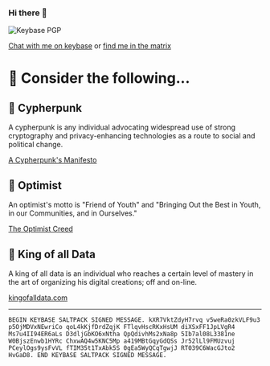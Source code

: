 ### Hi there 👋

![Keybase PGP](https://img.shields.io/keybase/pgp/koad?style=for-the-badge)

[Chat with me on keybase](https://keybase.io/koad/chat) or [find me in the matrix](https://matrix.to/#/@matrix:koad.sh)


# 🤔 Consider the following...

## 🔭 Cypherpunk

A cypherpunk is any individual advocating widespread use of strong cryptography and privacy-enhancing technologies as a route to social and political change. 

[A Cypherpunk's Manifesto](https://www.activism.net/cypherpunk/manifesto.html)

## 🌱 Optimist

An optimist's motto is "Friend of Youth" and "Bringing Out the Best in Youth, in our Communities, and in Ourselves."

[The Optimist Creed](https://www.optimist.org/member/creed.cfm)

## 💬 King of all Data

A king of all data is an individual who reaches a certain level of mastery in the art of organizing his digital creations; off and on-line.

[kingofalldata.com](https://kingofalldata.com)

---

```PGP
BEGIN KEYBASE SALTPACK SIGNED MESSAGE. kXR7VktZdyH7rvq v5weRa0zkVLF9u3 p5OjMDVxNEwriCo qoL4kKjfDrdZqjK FTlqvHscRKxHsUM diXSxFF1JpLVgR4 Ms7u4II94ER6aLs D3dljGbKO6xNtha QpQdivhMs2xNa8p 5Ib7al08L3381ne W0BjszEnwb1HYRc ChxwAQ4w5KNC5Mp a419MBtGqyGdQSs Jr52lLl9FMUzvuj PCeylOgs9ysFvVL fTIM35t1TxAbk5S 0gEa5WyQCqTgwjJ RT039C6WacGJto2 HvGaD8. END KEYBASE SALTPACK SIGNED MESSAGE.
```
